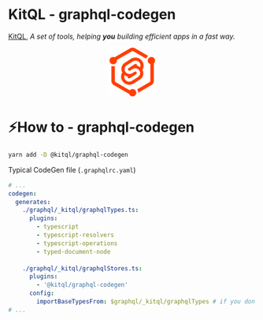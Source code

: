 # KitQL - graphql-codegen

[KitQL](https://github.com/jycouet/kitql#kitql), _A set of tools, helping **you** building efficient apps in a fast way._

<p align="center">
  <img src="../../logo.svg" width="100" />
</p>

# ⚡How to - graphql-codegen

```bash
yarn add -D @kitql/graphql-codegen
```

Typical CodeGen file (`.graphqlrc.yaml`)

```yaml
# ...
codegen:
  generates:
    ./graphql/_kitql/graphqlTypes.ts:
      plugins:
        - typescript
        - typescript-resolvers
        - typescript-operations
        - typed-document-node

    ./graphql/_kitql/graphqlStores.ts:
      plugins:
        - '@kitql/graphql-codegen'
      config:
        importBaseTypesFrom: $graphql/_kitql/graphqlTypes # if you don't add this, you have to generate all types in the same file.
# ...
```
